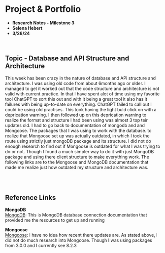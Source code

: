 # Project & Portfolio 

* **Research Notes - Milestone 3**
* **Selena Hebert**
* **3/26/24**

<br>


## Topic - Database and API Structure and Architecture

This week has been crazy in the nature of database and API structure and architecture. I was using old code from about 6months ago or older. I managed to get it worked out that the code structure and architecture is not valid with current practice. In that I have spent alot of time using my favorite tool ChatGPT to sort this out and with it being a great tool it also has it failures with being up-to-date on everything. ChatGPT failed to call out I could be using old practises. This took having the light buld click on with a deprication warning. I then followed up on this deprication warning to realize the format and structure I had been using was almost 3 top teir updates old. I had to go back to documentation of mongodb and and Mongoose. The packages that I was using to work with the database. to realize that Mongoose set up was actually outdated, in which I took the route using strictly just mongoDB package and its structure. I did not do enough research to find out if Mongoose is outdated for what I was trying to do or not. Though I found a much simpler way to do it with just MongoDB package and using there client structure to make everything work. The following links are to the Mongoose and MongoDB documentation that made me realize just how outdated my structure and architecture was.

<br>


    
<br>

## Reference Links

**MongoDB**  
[MongoDB](https://www.mongodb.com/developer/languages/javascript/node-connect-mongodb/): This is MongoDB database connection documentation that provided me the resources to get up and running  

**Mongoose**    
[Mongoose](https://mongoosejs.com/docs/connections.html#:~:text=You%20can%20connect%20to%20MongoDB,127.0.0.1%20instead%20of%20localhost%20.): I have no idea how recent there updates are. As stated above, I did not do much research into Mongoose. Though I was using packages from 3.0.0 and I currently see 8.2.3
<br>



